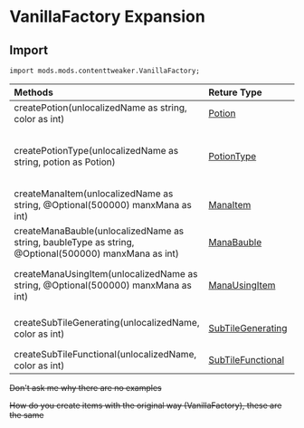 # VanillaFactory Expansion

## Import

```zenscript
import mods.mods.contenttweaker.VanillaFactory;
```

| Methods | Reture Type | Description |
| :------------------ | :------------------ | :------------------ |
| createPotion(unlocalizedName as string, color as int) | [Potion](Potion/Potion.md) | Create a Potion |
| createPotionType(unlocalizedName as string, potion as Potion) | [PotionType](Potion/PotionType.md) | Create a PotionType potion bottle belonging to this category |
| createManaItem(unlocalizedName as string, @Optional(500000) manxMana as int) | [ManaItem](ManaItem/ManaItem.md) | Create a ManaItem |
| createManaBauble(unlocalizedName as string, baubleType as string, @Optional(500000) manxMana as int) | [ManaBauble](ManaBauble/ManaBauble.md) | Create a ManaBauble |
| createManaUsingItem(unlocalizedName as string, @Optional(500000) manxMana as int) | [ManaUsingItem](ManaItem/ManaUsingItem.md) | Create a mana tool (An item that implements IManaUsingItem) |
| createSubTileGenerating(unlocalizedName, color as int) | [SubTileGenerating](SubTileEntity/SubTileGenerating.md) | Create a generation flower |
| createSubTileFunctional(unlocalizedName, color as int) | [SubTileFunctional](SubTileEntity/SubTileFunctional.md) | Create a functional flower |

~~Don't ask me why there are no examples~~

~~How do you create items with the original way (VanillaFactory), these are the same~~
